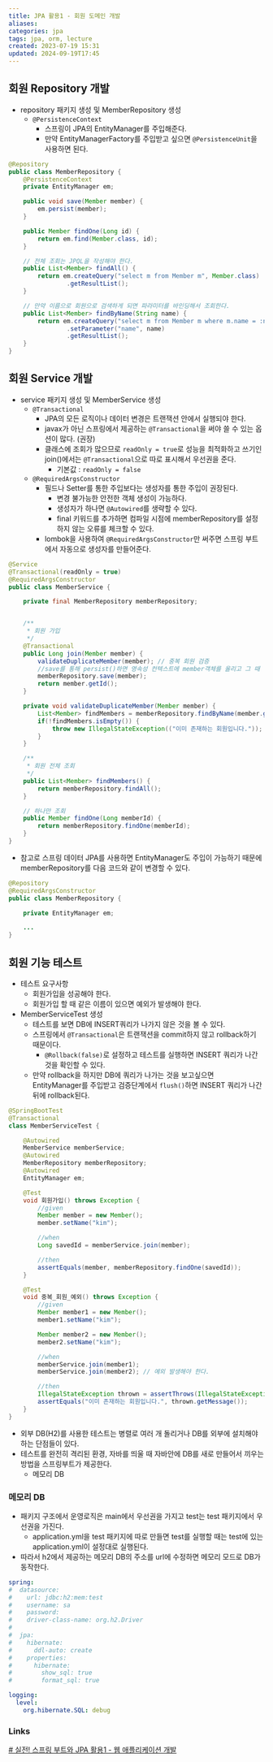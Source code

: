 ```yaml
---
title: JPA 활용1 - 회원 도메인 개발
aliases: 
categories: jpa
tags: jpa, orm, lecture
created: 2023-07-19 15:31
updated: 2024-09-19T17:45
---
```


## 회원 Repository 개발

- repository 패키지 생성 및 MemberRepository 생성
    * `@PersistenceContext`
        * 스프링이 JPA의 EntityManager를 주입해준다.
        * 만약 EntityManagerFactory를 주입받고 싶으면 `@PersistenceUnit`을 사용하면 된다.

```java
@Repository
public class MemberRepository {
    @PersistenceContext
    private EntityManager em;

    public void save(Member member) {
        em.persist(member);
    }

    public Member findOne(Long id) {
        return em.find(Member.class, id);
    }

    // 전체 조회는 JPQL을 작성해야 한다.
    public List<Member> findAll() {
        return em.createQuery("select m from Member m", Member.class)
                .getResultList();
    }

    // 만약 이름으로 회원으로 검색하게 되면 파라미터를 바인딩해서 조회한다.
    public List<Member> findByName(String name) {
        return em.createQuery("select m from Member m where m.name = :name", Member.class)
                .setParameter("name", name)
                .getResultList();
    }
}
```

## 회원 Service 개발

- service 패키지 생성 및 MemberService 생성
    * `@Transactional`
        - JPA의 모든 로직이나 데이터 변경은 트랜잭션 안에서 실행되야 한다.
        - javax가 아닌 스프링에서 제공하는 `@Transactional`을 써야 쓸 수 있는 옵션이 많다. (권장)
        - 클래스에 조회가 많으므로 `readOnly = true`로 성능을 최적화하고 쓰기인 join()에서는 `@Transactional`으로 따로 표시해서 우선권을 준다.
            * 기본값 : `readOnly = false`
    * `@RequiredArgsConstructor`
        - 필드나 Setter를 통한 주입보다는 생성자를 통한 주입이 권장된다.
            * 변경 불가능한 안전한 객체 생성이 가능하다.
            * 생성자가 하나면 `@Autowired`를 생략할 수 있다.
            * final 키워드를 추가하면 컴파일 시점에 memberRepository를 설정하지 않는 오류를 체크할 수 있다.
        - lombok을 사용하여 `@RequiredArgsConstructor`만 써주면 스프링 부트에서 자동으로 생성자를 만들어준다.

```java
@Service
@Transactional(readOnly = true)
@RequiredArgsConstructor
public class MemberService {

    private final MemberRepository memberRepository;


    /**
     * 회원 가입
     */
    @Transactional
    public Long join(Member member) {
        validateDuplicateMember(member); // 중복 회원 검증
        //save를 통해 persist()하면 영속성 컨텍스트에 member객체를 올리고 그 때 영속성 컨텍스트는 key인 id값은 항상 보장된다.
        memberRepository.save(member);
        return member.getId();
    }

    private void validateDuplicateMember(Member member) {
        List<Member> findMembers = memberRepository.findByName(member.getName());
        if(!findMembers.isEmpty()) {
            throw new IllegalStateException(("이미 존재하는 회원입니다."));
        }
    }

    /**
     * 회원 전체 조회
     */
    public List<Member> findMembers() {
        return memberRepository.findAll();
    }

    // 하나만 조회
    public Member findOne(Long memberId) {
        return memberRepository.findOne(memberId);
    }
}
```

- 참고로 스프링 데이터 JPA를 사용하면 EntityManager도 주입이 가능하기 때문에 memberRepository를 다음 코드와 같이 변경할 수 있다.

```java
@Repository
@RequiredArgsConstructor
public class MemberRepository {

    private EntityManager em;

    ...
}
```

## 회원 기능 테스트

- 테스트 요구사항
    * 회원가입을 성공해야 한다.
    * 회원가입 할 때 같은 이름이 있으면 예외가 발생해야 한다.
- MemberServiceTest 생성
    * 테스트를 보면 DB에 INSERT쿼리가 나가지 않은 것을 볼 수 있다.
    * 스프링에서 `@Transactional`은 트랜잭션을 commit하지 않고 rollback하기 때문이다.
        - `@Rollback(false)`로 설정하고 테스트를 실행하면 INSERT 쿼리가 나간 것을 확인할 수 있다.
    - 만약 rollback을 하지만 DB에 쿼리가 나가는 것을 보고싶으면 EntityManager를 주입받고 검증단계에서 `flush()`하면 INSERT 쿼리가 나간 뒤에 rollback된다.

```java
@SpringBootTest
@Transactional
class MemberServiceTest {

    @Autowired
    MemberService memberService;
    @Autowired
    MemberRepository memberRepository;
    @Autowired
    EntityManager em;

    @Test
    void 회원가입() throws Exception {
        //given
        Member member = new Member();
        member.setName("kim");

        //when
        Long savedId = memberService.join(member);

        //then
        assertEquals(member, memberRepository.findOne(savedId));
    }

    @Test
    void 중복_회원_예외() throws Exception {
        //given
        Member member1 = new Member();
        member1.setName("kim");

        Member member2 = new Member();
        member2.setName("kim");

        //when
        memberService.join(member1);
        memberService.join(member2); // 예외 발생해야 한다.

        //then
        IllegalStateException thrown = assertThrows(IllegalStateException.class, () -> memberService.join(member2));
        assertEquals("이미 존재하는 회원입니다.", thrown.getMessage());
    }
}
```

- 외부 DB(H2)를 사용한 테스트는 병렬로 여러 개 돌리거나 DB를 외부에 설치해야하는 단점들이 있다.
- 테스트를 완전히 격리된 환경, 자바를 띄울 때 자바안에 DB를 새로 만들어서 끼우는 방법을 스프링부트가 제공한다.
    * 메모리 DB

### 메모리 DB

- 패키지 구조에서 운영로직은 main에서 우선권을 가지고 test는 test 패키지에서 우선권을 가진다.
    * application.yml을 test 패키지에 따로 만들면 test를 실행할 때는 test에 있는 application.yml이 설정대로 실행된다.
- 따라서 h2에서 제공하는 메모리 DB의 주소를 url에 수정하면 메모리 모드로 DB가 동작한다.

```yml
spring:
#  datasource:
#    url: jdbc:h2:mem:test
#    username: sa
#    password:
#    driver-class-name: org.h2.Driver
#
#  jpa:
#    hibernate:
#      ddl-auto: create
#    properties:
#      hibernate:
#        show_sql: true
#        format_sql: true

logging:
  level:
    org.hibernate.SQL: debug
```

### Links

[# 실전! 스프링 부트와 JPA 활용1 - 웹 애플리케이션 개발](https://www.inflearn.com/course/%EC%8A%A4%ED%94%84%EB%A7%81%EB%B6%80%ED%8A%B8-JPA-%ED%99%9C%EC%9A%A9-1/dashboard)
